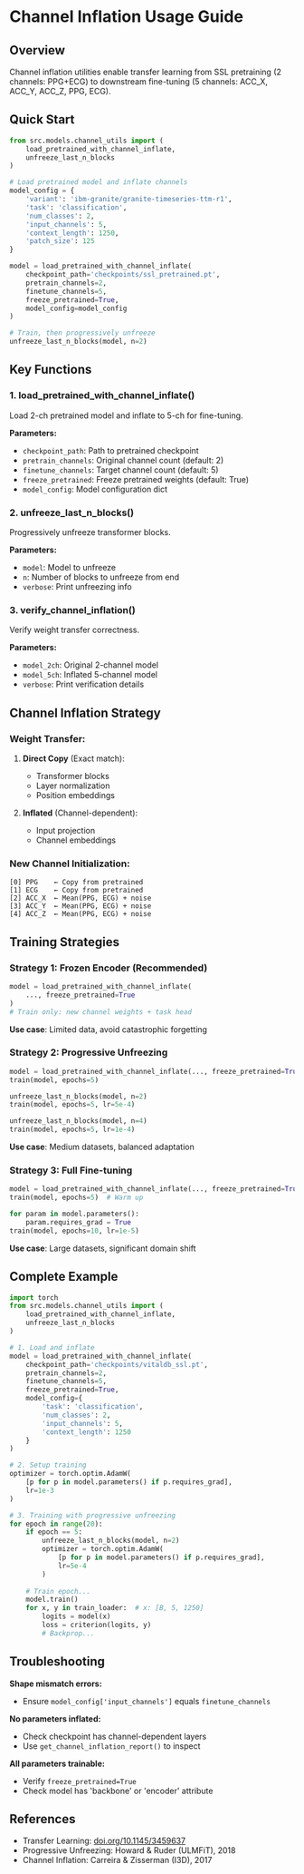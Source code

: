 # Channel Inflation Usage Guide

## Overview

Channel inflation utilities enable transfer learning from SSL pretraining (2 channels: PPG+ECG) to downstream fine-tuning (5 channels: ACC_X, ACC_Y, ACC_Z, PPG, ECG).

## Quick Start

```python
from src.models.channel_utils import (
    load_pretrained_with_channel_inflate,
    unfreeze_last_n_blocks
)

# Load pretrained model and inflate channels
model_config = {
    'variant': 'ibm-granite/granite-timeseries-ttm-r1',
    'task': 'classification',
    'num_classes': 2,
    'input_channels': 5,
    'context_length': 1250,
    'patch_size': 125
}

model = load_pretrained_with_channel_inflate(
    checkpoint_path='checkpoints/ssl_pretrained.pt',
    pretrain_channels=2,
    finetune_channels=5,
    freeze_pretrained=True,
    model_config=model_config
)

# Train, then progressively unfreeze
unfreeze_last_n_blocks(model, n=2)
```

## Key Functions

### 1. load_pretrained_with_channel_inflate()

Load 2-ch pretrained model and inflate to 5-ch for fine-tuning.

**Parameters:**
- `checkpoint_path`: Path to pretrained checkpoint
- `pretrain_channels`: Original channel count (default: 2)
- `finetune_channels`: Target channel count (default: 5)
- `freeze_pretrained`: Freeze pretrained weights (default: True)
- `model_config`: Model configuration dict

### 2. unfreeze_last_n_blocks()

Progressively unfreeze transformer blocks.

**Parameters:**
- `model`: Model to unfreeze
- `n`: Number of blocks to unfreeze from end
- `verbose`: Print unfreezing info

### 3. verify_channel_inflation()

Verify weight transfer correctness.

**Parameters:**
- `model_2ch`: Original 2-channel model
- `model_5ch`: Inflated 5-channel model
- `verbose`: Print verification details

## Channel Inflation Strategy

### Weight Transfer:

1. **Direct Copy** (Exact match):
   - Transformer blocks
   - Layer normalization
   - Position embeddings

2. **Inflated** (Channel-dependent):
   - Input projection
   - Channel embeddings

### New Channel Initialization:

```
[0] PPG    ← Copy from pretrained
[1] ECG    ← Copy from pretrained
[2] ACC_X  ← Mean(PPG, ECG) + noise
[3] ACC_Y  ← Mean(PPG, ECG) + noise
[4] ACC_Z  ← Mean(PPG, ECG) + noise
```

## Training Strategies

### Strategy 1: Frozen Encoder (Recommended)

```python
model = load_pretrained_with_channel_inflate(
    ..., freeze_pretrained=True
)
# Train only: new channel weights + task head
```

**Use case**: Limited data, avoid catastrophic forgetting

### Strategy 2: Progressive Unfreezing

```python
model = load_pretrained_with_channel_inflate(..., freeze_pretrained=True)
train(model, epochs=5)

unfreeze_last_n_blocks(model, n=2)
train(model, epochs=5, lr=5e-4)

unfreeze_last_n_blocks(model, n=4)
train(model, epochs=5, lr=1e-4)
```

**Use case**: Medium datasets, balanced adaptation

### Strategy 3: Full Fine-tuning

```python
model = load_pretrained_with_channel_inflate(..., freeze_pretrained=True)
train(model, epochs=5)  # Warm up

for param in model.parameters():
    param.requires_grad = True
train(model, epochs=10, lr=1e-5)
```

**Use case**: Large datasets, significant domain shift

## Complete Example

```python
import torch
from src.models.channel_utils import (
    load_pretrained_with_channel_inflate,
    unfreeze_last_n_blocks
)

# 1. Load and inflate
model = load_pretrained_with_channel_inflate(
    checkpoint_path='checkpoints/vitaldb_ssl.pt',
    pretrain_channels=2,
    finetune_channels=5,
    freeze_pretrained=True,
    model_config={
        'task': 'classification',
        'num_classes': 2,
        'input_channels': 5,
        'context_length': 1250
    }
)

# 2. Setup training
optimizer = torch.optim.AdamW(
    [p for p in model.parameters() if p.requires_grad],
    lr=1e-3
)

# 3. Training with progressive unfreezing
for epoch in range(20):
    if epoch == 5:
        unfreeze_last_n_blocks(model, n=2)
        optimizer = torch.optim.AdamW(
            [p for p in model.parameters() if p.requires_grad],
            lr=5e-4
        )
    
    # Train epoch...
    model.train()
    for x, y in train_loader:  # x: [B, 5, 1250]
        logits = model(x)
        loss = criterion(logits, y)
        # Backprop...
```

## Troubleshooting

**Shape mismatch errors:**
- Ensure `model_config['input_channels']` equals `finetune_channels`

**No parameters inflated:**
- Check checkpoint has channel-dependent layers
- Use `get_channel_inflation_report()` to inspect

**All parameters trainable:**
- Verify `freeze_pretrained=True`
- Check model has 'backbone' or 'encoder' attribute

## References

- Transfer Learning: [doi.org/10.1145/3459637](https://doi.org/10.1145/3459637)
- Progressive Unfreezing: Howard & Ruder (ULMFiT), 2018
- Channel Inflation: Carreira & Zisserman (I3D), 2017
